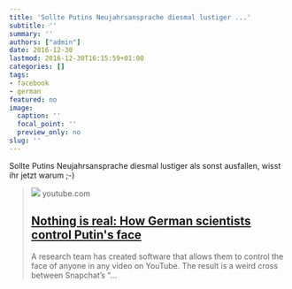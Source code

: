 ```yaml
---
title: 'Sollte Putins Neujahrsansprache diesmal lustiger ...'
subtitle: ''
summary: ''
authors: ["admin"]
date: 2016-12-30
lastmod: 2016-12-30T16:15:59+01:00
categories: []
tags:
- facebook
- german
featured: no
image:
  caption: ''
  focal_point: ''
  preview_only: no
slug: ''
---
```

Sollte Putins Neujahrsansprache diesmal lustiger als sonst ausfallen, wisst ihr jetzt warum ;-)
> [![](https://i.ytimg.com/vi/ttGUiwfTYvg/maxresdefault.jpg)](https://www.youtube.com/watch?v=ttGUiwfTYvg)
> youtube.com
> ## [Nothing is real: How German scientists control Putin's face](https://www.youtube.com/watch?v=ttGUiwfTYvg)
>
>A research team has created software that allows them to control the face of anyone in any video on YouTube. The result is a weird cross between Snapchat’s “...


